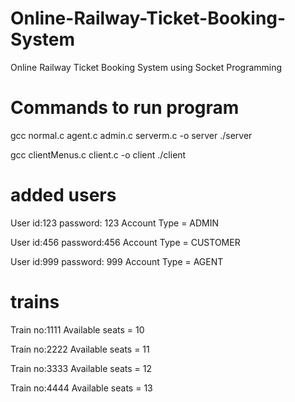 # Online-Railway-Ticket-Booking-System
Online Railway Ticket Booking System using Socket Programming


# Commands to run program 

gcc normal.c  agent.c admin.c serverm.c -o server
./server

gcc clientMenus.c client.c -o client
./client


# added users

User id:123
password: 123
Account Type = ADMIN

User id:456
password:456
Account Type = CUSTOMER

User id:999
password: 999
Account Type = AGENT

# trains
Train no:1111
Available seats = 10

Train no:2222
Available seats = 11

Train no:3333
Available seats = 12

Train no:4444
Available seats = 13
